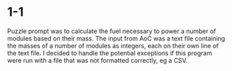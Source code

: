 # 1-1

Puzzle prompt was to calculate the fuel necessary to power a number of modules based on their mass. The input from AoC was a text file containing the masses of a number of modules as integers, each on their own line of the text file. I decided to handle the potential exceptions if this program were run with a file that was not formatted correctly, eg a CSV.
